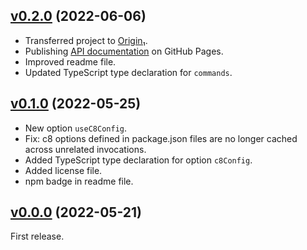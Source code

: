<a name="v0.2.0"></a>
## [v0.2.0](https://github.com/origin-1/c8js/releases/tag/v0.2.0) (2022-06-06)

* Transferred project to [Origin₁](https://github.com/origin-1).
* Publishing [API documentation](https://origin-1.github.io/c8js/) on GitHub Pages.
* Improved readme file.
* Updated TypeScript type declaration for `commands`.

<a name="v0.1.0"></a>
## [v0.1.0](https://github.com/origin-1/c8js/releases/tag/v0.1.0) (2022-05-25)

* New option `useC8Config`.
* Fix: c8 options defined in package.json files are no longer cached across unrelated invocations.
* Added TypeScript type declaration for option `c8Config`.
* Added license file.
* npm badge in readme file.

<a name="v0.0.0"></a>
## [v0.0.0](https://github.com/origin-1/c8js/releases/tag/v0.0.0) (2022-05-21)

First release.
